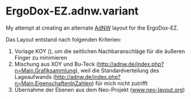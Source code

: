 # ErgoDox-EZ.adnw.variant

My attempt at creating an alternate <a href="http://www.adnw.de">AdNW</a> layout for the ErgoDox-EZ.

Das Layout entstand nach folgenden Kriterien:
1. Vorlage KOY (<a href="http://adnw.de/index.php?n=Main.SeitlicheNachbaranschl%C3%A4ge"></a>), um die seitlichen Nachbaranschläge für die äußeren Finger zu minimieren
2. Mischung aus XOY und Bu-Teck (http://adnw.de/index.php?n=Main.Grafiksammlung), weil die Standardverteilung des Lageaufwands (http://adnw.de/index.php?n=Main.EigenschaftenInZahlen) für mich nicht zutrifft
3. Übernahme der Ebenen aus dem Neo-Projekt (www.neo-layout.org)
